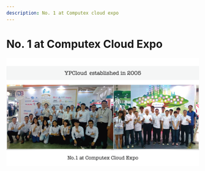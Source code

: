 ```yaml
---
description: No. 1 at Computex cloud expo
---
```


# No. 1 at Computex Cloud Expo

![](.gitbook/assets/ypcloud2018_page_26m.png)

